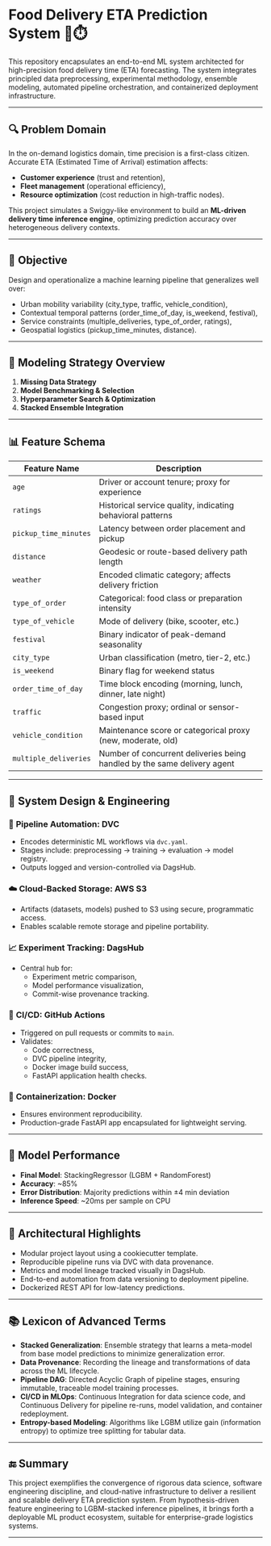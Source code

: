 # Food Delivery ETA Prediction System 🧭⏱️

This repository encapsulates an end-to-end ML system architected for high-precision food delivery time (ETA) forecasting. The system integrates principled data preprocessing, experimental methodology, ensemble modeling, automated pipeline orchestration, and containerized deployment infrastructure.

---

## 🔍 Problem Domain

In the on-demand logistics domain, time precision is a first-class citizen. Accurate ETA (Estimated Time of Arrival) estimation affects:
- **Customer experience** (trust and retention),
- **Fleet management** (operational efficiency),
- **Resource optimization** (cost reduction in high-traffic nodes).

This project simulates a Swiggy-like environment to build an **ML-driven delivery time inference engine**, optimizing prediction accuracy over heterogeneous delivery contexts.

---

## 🎯 Objective

Design and operationalize a machine learning pipeline that generalizes well over:
- Urban mobility variability (city_type, traffic, vehicle_condition),
- Contextual temporal patterns (order_time_of_day, is_weekend, festival),
- Service constraints (multiple_deliveries, type_of_order, ratings),
- Geospatial logistics (pickup_time_minutes, distance).

---

## 🧪 Modeling Strategy Overview

1. **Missing Data Strategy**  
2. **Model Benchmarking & Selection**  
3. **Hyperparameter Search & Optimization**  
4. **Stacked Ensemble Integration**

---

## 📊 Feature Schema

| Feature Name            | Description                                                                 |
|-------------------------|-----------------------------------------------------------------------------|
| `age`                   | Driver or account tenure; proxy for experience                             |
| `ratings`               | Historical service quality, indicating behavioral patterns                 |
| `pickup_time_minutes`   | Latency between order placement and pickup                                 |
| `distance`              | Geodesic or route-based delivery path length                               |
| `weather`               | Encoded climatic category; affects delivery friction                       |
| `type_of_order`         | Categorical: food class or preparation intensity                           |
| `type_of_vehicle`       | Mode of delivery (bike, scooter, etc.)                                     |
| `festival`              | Binary indicator of peak-demand seasonality                                |
| `city_type`             | Urban classification (metro, tier-2, etc.)                                 |
| `is_weekend`            | Binary flag for weekend status                                              |
| `order_time_of_day`     | Time block encoding (morning, lunch, dinner, late night)                   |
| `traffic`               | Congestion proxy; ordinal or sensor-based input                            |
| `vehicle_condition`     | Maintenance score or categorical proxy (new, moderate, old)                |
| `multiple_deliveries`   | Number of concurrent deliveries being handled by the same delivery agent   |

---

## 🧱 System Design & Engineering

### 🔁 **Pipeline Automation: DVC**
- Encodes deterministic ML workflows via `dvc.yaml`.
- Stages include: preprocessing → training → evaluation → model registry.
- Outputs logged and version-controlled via DagsHub.

### ☁️ **Cloud-Backed Storage: AWS S3**
- Artifacts (datasets, models) pushed to S3 using secure, programmatic access.
- Enables scalable remote storage and pipeline portability.

### 📈 **Experiment Tracking: DagsHub**
- Central hub for:
  - Experiment metric comparison,
  - Model performance visualization,
  - Commit-wise provenance tracking.

### 🧪 **CI/CD: GitHub Actions**
- Triggered on pull requests or commits to `main`.
- Validates:
  - Code correctness,
  - DVC pipeline integrity,
  - Docker image build success,
  - FastAPI application health checks.

### 🐳 **Containerization: Docker**
- Ensures environment reproducibility.
- Production-grade FastAPI app encapsulated for lightweight serving.

---

## 🧠 Model Performance

- **Final Model**: StackingRegressor (LGBM + RandomForest)
- **Accuracy**: ~85% 
- **Error Distribution**: Majority predictions within ±4 min deviation
- **Inference Speed**: ~20ms per sample on CPU

---

## 📌 Architectural Highlights

- Modular project layout using a cookiecutter template.
- Reproducible pipeline runs via DVC with data provenance.
- Metrics and model lineage tracked visually in DagsHub.
- End-to-end automation from data versioning to deployment pipeline.
- Dockerized REST API for low-latency predictions.

---

## 📚 Lexicon of Advanced Terms

- **Stacked Generalization**: Ensemble strategy that learns a meta-model from base model predictions to minimize generalization error.
- **Data Provenance**: Recording the lineage and transformations of data across the ML lifecycle.
- **Pipeline DAG**: Directed Acyclic Graph of pipeline stages, ensuring immutable, traceable model training processes.
- **CI/CD in MLOps**: Continuous Integration for data science code, and Continuous Delivery for pipeline re-runs, model validation, and container redeployment.
- **Entropy-based Modeling**: Algorithms like LGBM utilize gain (information entropy) to optimize tree splitting for tabular data.

---

## 🔚 Summary

This project exemplifies the convergence of rigorous data science, software engineering discipline, and cloud-native infrastructure to deliver a resilient and scalable delivery ETA prediction system. From hypothesis-driven feature engineering to LGBM-stacked inference pipelines, it brings forth a deployable ML product ecosystem, suitable for enterprise-grade logistics systems.

---

